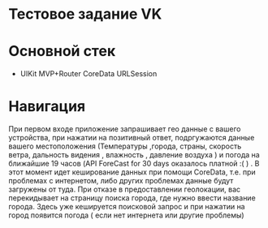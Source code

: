 # Тестовое задание VK 
# Основной стек 
- UIKit MVP+Router CoreData URLSession
# Навигация 
При первом входе приложение запрашивает гео данные с вашего устройства, при нажатии на позитивный ответ, подргужаются данные вашего местоположения (Температуры ,города, страны, скорость ветра, дальность видения , влажность , давление воздуха ) и погода на ближайшие 19 часов (API ForeCast for 30 days оказалось платной :( ) . В этот момент идет кеширование данных при помощи CoreData, т.е. при проблемах с интернетом, либо других проблемах данные будут загружены от туда.  При отказе в предоставлении геолокации, вас перекидывает на страницу поиска города, где нужно ввести название города. Здесь уже кешируется поисковой запрос и при нажатии на город появится погода ( если нет интернета или другие проблемы)

 
